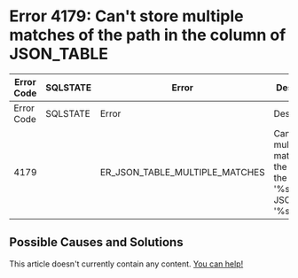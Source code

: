 
# Error 4179: Can't store multiple matches of the path in the column of JSON_TABLE


| Error Code | SQLSTATE | Error | Description |
| --- | --- | --- | --- |
| Error Code | SQLSTATE | Error | Description |
| 4179 |  | ER_JSON_TABLE_MULTIPLE_MATCHES | Can't store multiple matches of the path in the column '%s' of JSON_TABLE '%s'. |




## Possible Causes and Solutions


This article doesn't currently contain any content. [You can help!](/en/writing-and-editing-knowledge-base-articles/)

